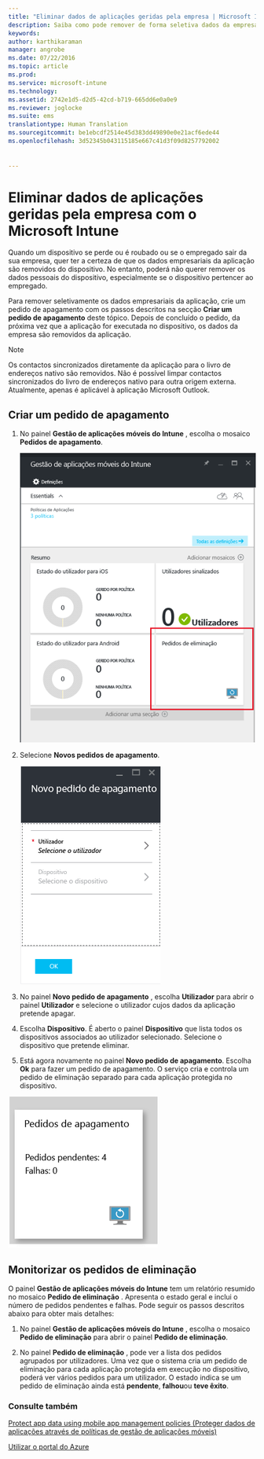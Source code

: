 ```yaml
---
title: "Eliminar dados de aplicações geridas pela empresa | Microsoft Intune"
description: Saiba como pode remover de forma seletiva dados da empresa de dispositivos remotamente.
keywords: 
author: karthikaraman
manager: angrobe
ms.date: 07/22/2016
ms.topic: article
ms.prod: 
ms.service: microsoft-intune
ms.technology: 
ms.assetid: 2742e1d5-d2d5-42cd-b719-665dd6e0a0e9
ms.reviewer: joglocke
ms.suite: ems
translationtype: Human Translation
ms.sourcegitcommit: be1ebcdf2514e45d383dd49890e0e21acf6ede44
ms.openlocfilehash: 3d52345b043115185e667c41d3f09d8257792002


---
```


# Eliminar dados de aplicações geridas pela empresa com o Microsoft Intune
Quando um dispositivo se perde ou é roubado ou se o empregado sair da sua empresa, quer ter a certeza de que os dados empresariais da aplicação são removidos do dispositivo. No entanto, poderá não querer remover os dados pessoais do dispositivo, especialmente se o dispositivo pertencer ao empregado.

Para remover seletivamente os dados empresariais da aplicação, crie um pedido de apagamento com os passos descritos na secção **Criar um pedido de apagamento** deste tópico.  Depois de concluído o pedido, da próxima vez que a aplicação for executada no dispositivo, os dados da empresa são removidos da aplicação.
>[!NOTE]
> Os contactos sincronizados diretamente da aplicação para o livro de endereços nativo são removidos. Não é possível limpar contactos sincronizados do livro de endereços nativo para outra origem externa. Atualmente, apenas é aplicável à aplicação Microsoft Outlook.



## Criar um pedido de apagamento

1.  No painel **Gestão de aplicações móveis do Intune** , escolha o mosaico **Pedidos de apagamento**.

    ![Captura de ecrã do painel de gestão de aplicações móveis do Intune com o mosaico Resumo](../media/AppManagement/AzurePortal_MAM_WipeRequests.png)

2.  Selecione **Novos pedidos de apagamento**.

    ![Captura de ecrã do painel Novo pedido de apagamento](../media/AppManagement/AzurePortal_MAM_NewWipeRequest.png)

3.  No painel **Novo pedido de apagamento** , escolha **Utilizador** para abrir o painel **Utilizador** e selecione o utilizador cujos dados da aplicação pretende apagar.

4.  Escolha **Dispositivo**.  É aberto o painel **Dispositivo** que lista todos os dispositivos associados ao utilizador selecionado.  Selecione o dispositivo que pretende eliminar.

5.  Está agora novamente no painel **Novo pedido de apagamento**. Escolha **Ok** para fazer um pedido de apagamento. O serviço cria e controla um pedido de eliminação separado para cada aplicação protegida no dispositivo.


![Captura de ecrã do mosaico Pedidos de apagamento ](../media/AppManagement/AzurePortal_MAM_WipeRequestsSummary.png)

## Monitorizar os pedidos de eliminação
O painel **Gestão de aplicações móveis do Intune** tem um relatório resumido no mosaico **Pedido de eliminação** .  Apresenta o estado geral e inclui o número de pedidos pendentes e falhas. Pode seguir os passos descritos abaixo para obter mais detalhes:

1.  No painel **Gestão de aplicações móveis do Intune** , escolha o mosaico **Pedido de eliminação** para abrir o painel **Pedido de eliminação**.

2.  No painel **Pedido de eliminação** , pode ver a lista dos pedidos agrupados por utilizadores.  Uma vez que o sistema cria um pedido de eliminação para cada aplicação protegida em execução no dispositivo, poderá ver vários pedidos para um utilizador.  O estado indica se um pedido de eliminação ainda está **pendente**, **falhou**ou **teve êxito**.

### Consulte também
[Protect app data using mobile app management policies (Proteger dados de aplicações através de políticas de gestão de aplicações móveis) ](protect-app-data-using-mobile-app-management-policies-with-microsoft-intune.md)

[Utilizar o portal do Azure](azure-portal-for-microsoft-intune-mam-policies.md)



<!--HONumber=Jul16_HO5-->


